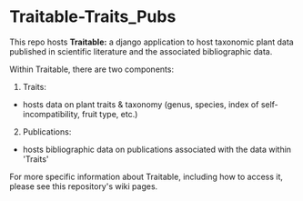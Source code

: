 # Traitable-Traits_Pubs
This repo hosts **Traitable:** a django application to host taxonomic plant data published in scientific literature and the associated bibliographic data.

Within Traitable, there are two components: 
1) Traits:
 - hosts data on plant traits & taxonomy (genus, species, index of self-incompatibility, fruit type, etc.)

2) Publications:
 - hosts bibliographic data on publications associated with the data within 'Traits'

For more specific information about Traitable, including how to access it, please see this repository's wiki pages.
